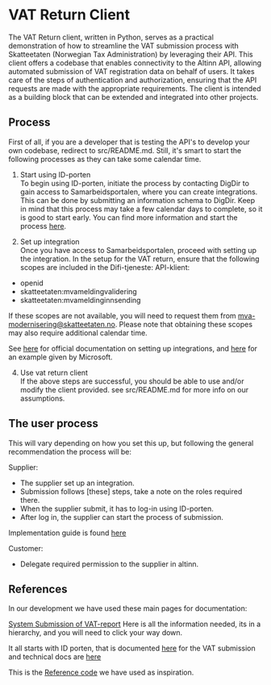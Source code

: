# VAT Return Client
The VAT Return client, written in Python, serves as a practical demonstration
of how to streamline the VAT submission process with Skatteetaten 
(Norwegian Tax Administration) by leveraging their API. This client offers a 
codebase that enables connectivity to the Altinn API, allowing automated 
submission of VAT registration data on behalf of users. 
It takes care of the steps of authentication and authorization, ensuring that
the API requests are made with the appropriate requirements.
The client is intended as a building block that can be extended and integrated 
into other projects.

## Process
First of all, if you are a developer that is testing the API's to develop
your own codebase, redirect to src/README.md.
Still, it's smart to start the following processes as they can take some
calendar time.

1. Start using ID-porten<br>
To begin using ID-porten, initiate the process by contacting DigDir to gain 
access to Samarbeidsportalen, where you can create integrations. This can be 
done by submitting an information schema to DigDir. Keep in mind that this 
process may take a few calendar days to complete, so it is good to start early.
You can find more information and start the process 
[here](https://samarbeid.digdir.no/id-porten/ta-i-bruk-id-porten/94).

2. Set up integration<br>
Once you have access to Samarbeidsportalen, proceed with setting up the 
integration. In the setup for the VAT return, ensure that the following scopes 
are included in the Difi-tjeneste: API-klient:
- openid
- skatteetaten:mvameldingvalidering
- skatteetaten:mvameldinginnsending

If these scopes are not available, you will need to request them from 
mva-modernisering@skatteetaten.no. Please note that obtaining these scopes may 
also require additional calendar time.

See [here](https://skatteetaten.github.io/mva-meldingen/english/idportenauthentication/)
for official documentation on setting up integrations, and [here](https://learn.microsoft.com/en-us/dynamics365/business-central/localfunctionality/norway/norwegian-vat-reporting)
for an example given by Microsoft.

4. Use vat return client<br>
If the above steps are successful, you should be able to use and/or modify
the client provided. see src/README.md for more info on our assumptions.

## The user process
This will vary depending on how you set this up, but following the general 
recommendation the process will be:

Supplier:
- The supplier set up an integration.
- Submission follows [these] steps, take a note on the roles required there.
- When the supplier submit, it has to log-in using ID-porten.
- After log in, the supplier can start the process of submission.

Implementation guide is found [here](https://skatteetaten.github.io/mva-meldingen/english/implementationguide/#6-send-vat-return-to-the-tax-administrations-submission-api)

Customer:
- Delegate required permission to the supplier in altinn.
## References
In our development we have used these main pages for documentation:

[System Submission of VAT-report](https://skatteetaten.github.io/mva-meldingen/frontpage_eng/)
 Here is all the information needed, its in a hierarchy, and you will need to click 
your way down.

It all starts with ID porten, that is documented [here](https://skatteetaten.github.io/mva-meldingen/documentation/idportenautentisering/#bestilling-av-scopes)
for the VAT submission
and technical docs are [here](https://docs.digdir.no/docs/idporten/idporten/idporten_overordnet.html)

This is the [Reference code](https://github.com/Skatteetaten/mva-meldingen/tree/master)
 we have used as inspiration.
